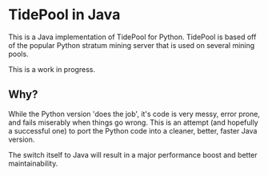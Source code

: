 TidePool in Java
============

This is a Java implementation of TidePool for Python.  TidePool is based off of the popular Python stratum mining server that is used on several mining pools.  

This is a work in progress.

Why?
-------

While the Python version 'does the job', it's code is very messy, error prone, and fails miserably when things go wrong. This is an attempt (and hopefully a successful one) to port the Python code into a cleaner, better, faster Java version. 

The switch itself to Java will result in a major performance boost and better maintainability.

